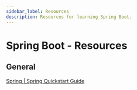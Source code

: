 ```yaml
---
sidebar_label: Resources
description: Resources for learning Spring Boot.
---
```


# Spring Boot - Resources

## General

[Spring | Spring Quickstart Guide](https://spring.io/quickstart)